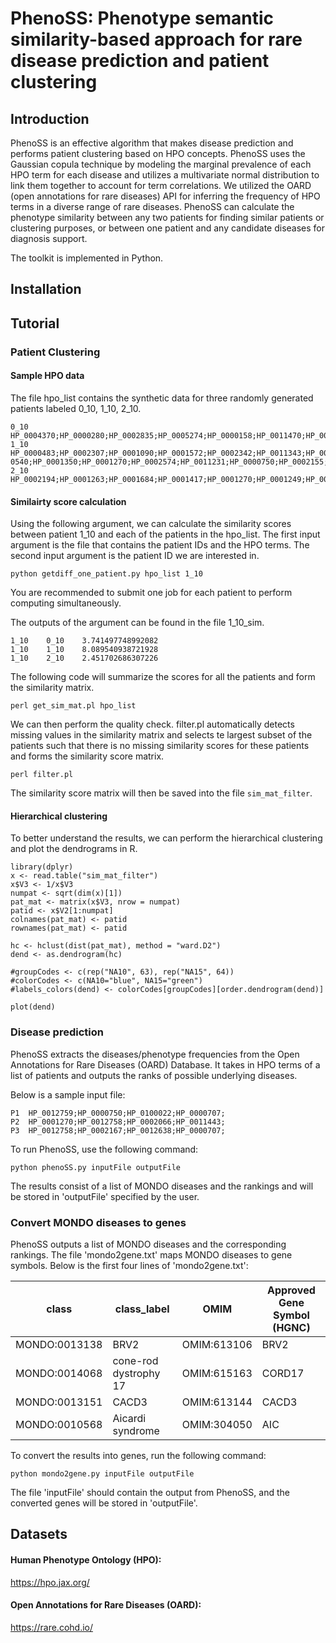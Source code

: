 # PhenoSS: Phenotype semantic similarity-based approach for rare disease prediction and patient clustering 

## Introduction
PhenoSS is an effective algorithm that makes disease prediction and performs patient clustering based on HPO concepts. PhenoSS uses the Gaussian copula technique by modeling the marginal prevalence of each HPO term for each disease and utilizes a multivariate normal distribution to link them together to account for term correlations. We utilized the OARD (open annotations for rare diseases) API for inferring the frequency of HPO terms in a diverse range of rare diseases. PhenoSS can calculate the phenotype similarity between any two patients for finding similar patients or clustering purposes, or between one patient and any candidate diseases for diagnosis support. 

The toolkit is implemented in Python. 

## Installation



## Tutorial
### Patient Clustering
#### Sample HPO data
The file hpo_list contains the synthetic data for three randomly generated patients labeled 0_10, 1_10, 2_10. 
```
0_10    HP_0004370;HP_0000280;HP_0002835;HP_0005274;HP_0000158;HP_0011470;HP_0001417;HP_0001270;HP_0008872;HP_0002015;HP_0000750;HP_0000157;
1_10    HP_0000483;HP_0002307;HP_0001090;HP_0001572;HP_0002342;HP_0011343;HP_0008760;HP_0001061;HP_0001249;HP_0000574;HP_0001417;HP_0002020;HP_0012810;HP_000
0540;HP_0001350;HP_0001270;HP_0002574;HP_0011231;HP_0000750;HP_0002155;HP_0000431;HP_0000718;
2_10    HP_0002194;HP_0001263;HP_0001684;HP_0001417;HP_0001270;HP_0001249;HP_0001670;HP_0001667;HP_0001629;HP_0001639;HP_0002474;HP_0010863;HP_0000750;
```

#### Similairty score calculation

Using the following argument, we can calculate the similarity scores between patient 1_10 and each of the patients in the hpo_list. 
The first input argument is the file that contains the patient IDs and the HPO terms. The second input argument is the patient ID we are interested in.
```
python getdiff_one_patient.py hpo_list 1_10
```

You are recommended to submit one job for each patient to perform computing simultaneously.

The outputs of the argument can be found in the file 1_10_sim.
```
1_10	0_10	3.741497748992082
1_10	1_10	8.089540938721928
1_10	2_10	2.451702686307226
```
The following code will summarize the scores for all the patients and form the similarity matrix.
```
perl get_sim_mat.pl hpo_list
```
We can then perform the quality check. filter.pl automatically detects missing values in the similarity matrix and selects te largest subset of the patients such that there is no missing similarity scores for these patients and forms the similarity score matrix.

```
perl filter.pl
```
The similarity score matrix will then be saved into the file `sim_mat_filter`.

#### Hierarchical clustering
To better understand the results, we can perform the hierarchical clustering and plot the dendrograms in R.
```
library(dplyr)
x <- read.table("sim_mat_filter")
x$V3 <- 1/x$V3
numpat <- sqrt(dim(x)[1])
pat_mat <- matrix(x$V3, nrow = numpat)
patid <- x$V2[1:numpat]
colnames(pat_mat) <- patid
rownames(pat_mat) <- patid

hc <- hclust(dist(pat_mat), method = "ward.D2")
dend <- as.dendrogram(hc)

#groupCodes <- c(rep("NA10", 63), rep("NA15", 64))
#colorCodes <- c(NA10="blue", NA15="green")
#labels_colors(dend) <- colorCodes[groupCodes][order.dendrogram(dend)]

plot(dend)
```

### Disease prediction
PhenoSS extracts the diseases/phenotype frequencies from the Open Annotations for Rare Diseases (OARD) Database. It takes in HPO terms of a list of patients and outputs the ranks of possible underlying diseases. 

Below is a sample input file:

```
P1	HP_0012759;HP_0000750;HP_0100022;HP_0000707;
P2	HP_0001270;HP_0012758;HP_0002066;HP_0011443;
P3	HP_0012758;HP_0002167;HP_0012638;HP_0000707;
```
To run PhenoSS, use the following command:

```
python phenoSS.py inputFile outputFile
```
The results consist of a list of MONDO diseases and the rankings and will be stored in 'outputFile' specified by the user. 

### Convert MONDO diseases to genes
PhenoSS outputs a list of MONDO diseases and the corresponding rankings. The file 'mondo2gene.txt' maps MONDO diseases to gene symbols. Below is the first four lines of 'mondo2gene.txt':

| class  | class_label | OMIM | Approved Gene Symbol (HGNC) |
| ------------- | ------------- | ------------- | ------------- |
| MONDO:0013138  | BRV2  | OMIM:613106  | BRV2  |
| MONDO:0014068  | cone-rod dystrophy 17  | OMIM:615163  | CORD17  |
| MONDO:0013151  | CACD3  | OMIM:613144  | CACD3  |
| MONDO:0010568  | Aicardi syndrome  | OMIM:304050  | AIC  |


To convert the results into genes, run the following command:

```
python mondo2gene.py inputFile outputFile
```
The file 'inputFile' should contain the output from PhenoSS, and the converted genes will be stored in 'outputFile'.
## Datasets
#### Human Phenotype Ontology (HPO): 
https://hpo.jax.org/
#### Open Annotations for Rare Diseases (OARD):
https://rare.cohd.io/
